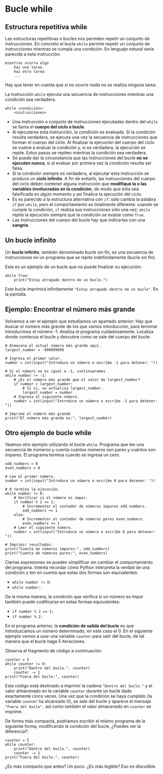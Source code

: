 # Bucle while

## Estructura repetitiva while 



Las estructuras repetitivas o bucles nos permiten repetir un conjunto de instrucciones. En concreto el bucle `while` permite repetir un conjunto de instrucciones mientras se cumpla una condición. En lenguaje natural sería parecida a esta instrucción:

```
mientras ocurra algo
    haz una tarea
    haz otra tarea
    ...
```

Hay que tener en cuenta que si no *ocurre nada* no se realiza ninguna tarea.

La instrucción `while` ejecuta una secuencia de instrucciones mientras una condición sea verdadera.

```
while <condición>:
    <instrucciones>
```

* Una instrucción o conjunto de instrucciones ejecutadas dentro del `while` se llama el **cuerpo del ciclo o bucle**.
* Al ejecutarse esta instrucción, la condición es evaluada. Si la condición resulta verdadera, se ejecuta una vez la secuencia de instrucciones que forman el cuerpo del ciclo. Al finalizar la ejecución del cuerpo del ciclo se vuelve a evaluar la condición y, si es verdadera, la ejecución se repite. Estos pasos se repiten mientras la condición sea verdadera.
* Se puede dar la circunstancia que las instrucciones del bucle **no se ejecuten nunca**, si al evaluar por primera vez la condición resulta ser falsa.
* Si la condición siempre es verdadera, al ejecutar esta instrucción se produce un **ciclo infinito**. A fin de evitarlo, las instrucciones del cuerpo del ciclo deben contener alguna instrucción que **modifique la o las variables involucradas en la condición**, de modo que ésta sea falsificada en algún momento y así finalice la ejecución del ciclo.
* Es es parecido  a la estructura alternativa con `if`: sólo cambia la palabra `if` por `while`, pero el comportamiento es totalmente diferente: cuando se cumple la condición, `if` realiza sus instrucciones sólo una vez; `while` repite la ejecución siempre que la condición se evalúe como `True`.
* Las instrucciones del cuerpo del bucle hay que indicarlas con una **sangría**.

## Un bucle infinito

Un **bucle infinito**, también denominado bucle sin fin, es una secuencia de instrucciones en un programa que se repite indefinidamente (bucle sin fin).

Este es un ejemplo de un bucle que no puede finalizar su ejecución:

```
while True:
    print("Estoy atrapado dentro de un bucle.")
```

Este bucle imprimirá infinitamente `"Estoy atrapado dentro de un bucle"`. En la pantalla.

## Ejemplo: Encontrar el número más grande

Volvamos a ver el ejemplo que estudiamos un apartado anterior: Hay que buscar el número más grande de los que vamos introducción, para terminar introducimos el número -1. Analiza el programa cuidadosamente. Localiza donde comienza el bucle  y descubre como se sale del cuerpo del bucle:

```
# Almacena el actual número más grande aquí.
largest_number = -999999999

# Ingresa el primer valor.
number = int(input("Introduce un número o escribe -1 para detener: "))

# Si el número no es igual a -1, continuaremos
while number != -1:
    # ¿Es el número más grande que el valor de largest_number?
    if number > largest_number:
        # Sí si, se actualiza largest_number.
        largest_number = number
    # Ingresa el siguiente número.
    number = int(input("Introduce un número o escribe -1 para detener: "))

# Imprime el número más grande
print("El número más grande es:", largest_number)
```

## Otro ejemplo de bucle while

Veamos otro ejemplo utilizando el bucle `while`. Programa que lee una secuencia de números y cuenta cuántos números son pares y cuántos son impares. El programa termina cuando se ingresa un cero.

```
odd_numbers = 0
even_numbers = 0

# Lee el primer número.
number = int(input("Introduce un número o escribe 0 para detener: "))

# 0 termina la ejecución.
while number != 0:
    # Verificar si el número es impar.
    if number % 2 == 1:
        # Incrementar el contador de números impares odd_numbers.
        odd_numbers += 1
    else:
        # Incrementar el contador de números pares even_numbers.
        even_numbers += 1
    # Leer el siguiente número.
    number = int(input("Introduce un número o escribe 0 para detener: "))

# Imprimir resultados.
print("Cuenta de números impares:", odd_numbers)
print("Cuenta de números pares:", even_numbers)
```

Ciertas expresiones se pueden simplificar sin cambiar el comportamiento del programa. Intenta recordar cómo Python interpreta la verdad de una condición y ten en cuenta que estas dos formas son equivalentes: 

* `while number != 0:` 
* `while number:`.

De la misma manera, la condición que verifica si un número es impar también puede codificarse en estas formas equivalentes:

* `if number % 2 == 1:` 
* `if number % 2:`

En el programa anterior, la **condición de salida del bucle** es que introduzcamos un número determinado, en este caso el 0. En el siguiente ejemplo vamos a usar una variable `counter` para salir del bucle, de tal manera que el bucle haga 5 iteraciones.

Observa el fragmento de código a continuación:

```
counter = 5
while counter != 0:
    print("Dentro del bucle.", counter)
    counter -= 1
print("Fuera del bucle.", counter)
```

Este código está destinado a imprimir la cadena `"Dentro del bucle."` y el valor almacenado en la variable `counter` durante un bucle dado exactamente cinco veces. Una vez que la condición se haya cumplido (la variable `counter` ha alcanzado 0), se sale del bucle y aparece el mensaje `"Fuera del bucle".` así como también el valor almacenado en `counter` se imprime.

De forma más compacta, podríamos escribir el mismo programa de la siguiente forma, modificando la condición del bucle. ¿Puedes ver la diferencia?:

```
counter = 5
while counter:
    print("Dentro del bucle.", counter)
    counter -= 1
print("Fuera del bucle.", counter)
```
¿Es más compacto que antes? Un poco. ¿Es más legible? Eso es discutible.

